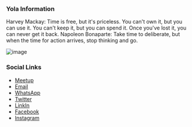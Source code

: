 ### Yola Information
Harvey Mackay: Time is free, but it's priceless. You can't own it, but you can use it. You can't keep it, but you can spend it. Once you've lost it, you can never get it back.
Napoleon Bonaparte: Take time to deliberate, but when the time for action arrives, stop thinking and go.

![image](https://user-images.githubusercontent.com/63458789/143547612-978479f1-c248-4641-bb32-179130447551.png)

### Social Links
* [Meetup](https://www.meetup.com/owasp-yola-chapter/)
* [Email](saad.ahmad@owasp.org)
* [WhatsApp](https://chat.whatsapp.com/HY478Tt78ak0GBRz1daB78)
* [Twitter](Loading)
* [LinkIn](Loading)
* [Facebook](Loading)
* [Instagram](Loading)



